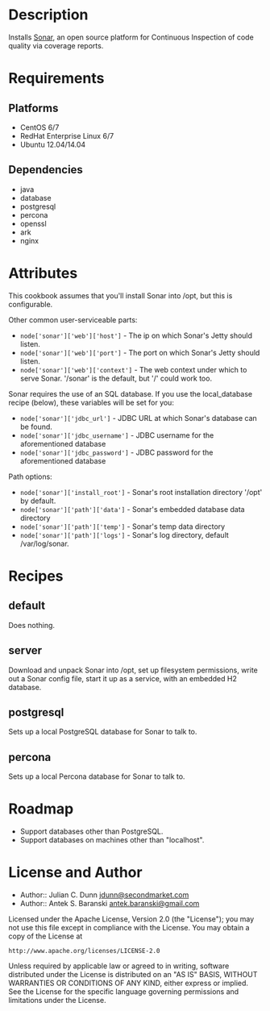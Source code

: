 Description
===========

Installs [Sonar](http://www.sonarsource.com/products/software/sonar/), an open source platform for Continuous Inspection of code quality via coverage reports.

Requirements
============

## Platforms

* CentOS 6/7
* RedHat Enterprise Linux 6/7
* Ubuntu 12.04/14.04

## Dependencies

* java
* database
* postgresql
* percona
* openssl
* ark
* nginx

Attributes
==========

This cookbook assumes that you'll install Sonar into /opt, but this is configurable.

Other common user-serviceable parts:

* `node['sonar']['web']['host']` - The ip on which Sonar's Jetty should listen.
* `node['sonar']['web']['port']` - The port on which Sonar's Jetty should listen.
* `node['sonar']['web']['context']` - The web context under which to serve Sonar. '/sonar' is the default, but '/' could work too.

Sonar requires the use of an SQL database. If you use the local_database recipe (below),
these variables will be set for you:

* `node['sonar']['jdbc_url']` - JDBC URL at which Sonar's database can be found.
* `node['sonar']['jdbc_username']` - JDBC username for the aforementioned database
* `node['sonar']['jdbc_password']` - JDBC password for the aforementioned database

Path options:
* `node['sonar']['install_root']` - Sonar's root installation directory '/opt' by default.
* `node['sonar']['path']['data']` - Sonar's embedded database data directory
* `node['sonar']['path']['temp']` - Sonar's temp data directory
* `node['sonar']['path']['logs']` - Sonar's log directory, default /var/log/sonar.

Recipes
=======

## default

Does nothing.

## server

Download and unpack Sonar into /opt, set up filesystem permissions, write out a Sonar config file,
start it up as a service, with an embedded H2 database.

## postgresql

Sets up a local PostgreSQL database for Sonar to talk to.

## percona

Sets up a local Percona database for Sonar to talk to.


Roadmap
=======

* Support databases other than PostgreSQL.
* Support databases on machines other than "localhost".

License and Author
==================

- Author:: Julian C. Dunn <jdunn@secondmarket.com>
- Author:: Antek S. Baranski <antek.baranski@gmail.com>

Licensed under the Apache License, Version 2.0 (the "License");
you may not use this file except in compliance with the License.
You may obtain a copy of the License at

    http://www.apache.org/licenses/LICENSE-2.0

Unless required by applicable law or agreed to in writing, software
distributed under the License is distributed on an "AS IS" BASIS,
WITHOUT WARRANTIES OR CONDITIONS OF ANY KIND, either express or implied.
See the License for the specific language governing permissions and
limitations under the License.
